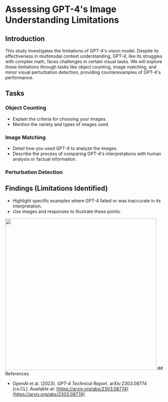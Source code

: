 # Assessing GPT-4's Image Understanding Limitations

## Introduction
This study investigates the limitations of GPT-4's vision model. Despite its effectiveness in multimodal context understanding, GPT-4, like its struggles with complex math, faces challenges in certain visual tasks. We will explore these limitations through tasks like object counting, image matching, and minor visual perturbation detection, providing counterexamples of GPT-4's performance.

## Tasks
### Object Counting
- Explain the criteria for choosing your images.
- Mention the variety and types of images used.

### Image Matching
- Detail how you used GPT-4 to analyze the images.
- Describe the process of comparing GPT-4's interpretations with human analysis or factual information.

### Perturbation Detection

## Findings (Limitations Identified)

- Highlight specific examples where GPT-4 failed or was inaccurate in its interpretation.
- Use images and responses to illustrate these points.



<img src="https://github.com/ywugwu/ywugwu.github.io/blob/main/_posts/imgs/count_colors.png?raw=True" height="480">
## References

- OpenAI et al. (2023). *GPT-4 Technical Report*. arXiv:2303.08774 [cs.CL]. Available at: [https://arxiv.org/abs/2303.08774](https://arxiv.org/abs/2303.08774)
